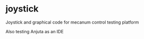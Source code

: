 joystick
========

Joystick and graphical code for mecanum control testing platform

Also testing Anjuta as an IDE